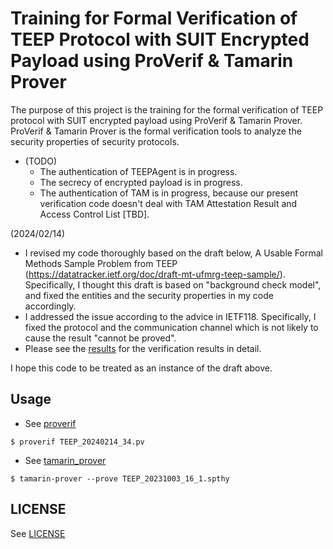 # Training for Formal Verification of TEEP Protocol with SUIT Encrypted Payload using ProVerif & Tamarin Prover
The purpose of this project is the training for the formal verification of TEEP protocol with SUIT encrypted payload using ProVerif & Tamarin Prover.
ProVerif & Tamarin Prover is the formal verification tools to analyze the security properties of security protocols.
- (TODO)
  - The authentication of TEEPAgent is in progress.
  - The secrecy of encrypted payload is in progress.
  - The authentication of TAM is in progress, because our present verification code doesn't deal with TAM Attestation Result and Access Control List [TBD].

(2024/02/14)
- I revised my code thoroughly based on the draft below,
  A Usable Formal Methods Sample Problem from TEEP
  (https://datatracker.ietf.org/doc/draft-mt-ufmrg-teep-sample/).
  Specifically, I thought this draft is based on "background check model",
  and fixed the entities and the security properties in my code accordingly.
- I addressed the issue according to the advice in IETF118.
  Specifically, I fixed the protocol and the communication channel 
  which is not likely to cause the result "cannot be proved".
- Please see the [results](TEEP_UFMRG_ProVerif_20240214_10_3.pdf) for the verification results in detail.

I hope this code to be treated as an instance of the draft above.

## Usage
- See [proverif](https://bblanche.gitlabpages.inria.fr/proverif/)
```
$ proverif TEEP_20240214_34.pv
```
- See [tamarin_prover](https://tamarin-prover.github.io/)
```
$ tamarin-prover --prove TEEP_20231003_16_1.spthy
```
## LICENSE
See [LICENSE](NTTSoftwareLicenseAgreement_TEEP_20231006.pdf)
